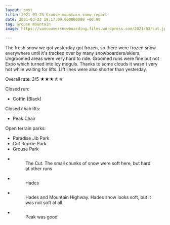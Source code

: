 ```yaml
---
layout: post
title: 2021-03-23 Grouse mountain snow report
date: 2021-03-23 19:17:09.000000000 +00:00
tag: Grouse mountain
image: https://vancouversnowboarding.files.wordpress.com/2021/03/cut.jpg

---
```

<!-- wp:paragraph -->
<p>The fresh snow we got yesterday got frozen, so there were frozen snow everywhere until it's tracked over by many snowboarders/skiers. Ungroomed areas were very hard to ride. Groomed runs were fine but not Expo which turned into icy moguls. Thanks to some clouds it wasn't very hot while waiting for lifts. Lift lines were also shorter than yesterday.</p>
<!-- /wp:paragraph -->

<!-- wp:paragraph -->
<p>Overall rate: 3/5 ★★★☆☆</p>
<!-- /wp:paragraph -->

<!-- wp:paragraph -->
<p>Closed run:</p>
<!-- /wp:paragraph -->

<!-- wp:list -->
<ul><li>Coffin (Black)</li></ul>
<!-- /wp:list -->

<!-- wp:paragraph -->
<p>Closed chairlifts:</p>
<!-- /wp:paragraph -->

<!-- wp:list -->
<ul><li>Peak Chair</li></ul>
<!-- /wp:list -->

<!-- wp:paragraph -->
<p>Open terrain parks:</p>
<!-- /wp:paragraph -->

<!-- wp:list -->
<ul><li>Paradise Jib Park</li><li>Cut Rookie Park</li><li>Grouse Park</li></ul>
<!-- /wp:list -->

<!-- wp:coblocks/gallery-stacked {"align":"wide","captions":true} -->
<div class="wp-block-coblocks-gallery-stacked alignwide"><ul class="coblocks-gallery has-fullwidth-images"><li class="coblocks-gallery--item"><figure class="coblocks-gallery--figure"><img src="https://vancouversnowboarding.files.wordpress.com/2021/03/pxl_20210323_160710255.jpg?w=1024" alt="" data-id="836" data-imglink="" class="wp-image-836 has-shadow-none" /><figcaption class="coblocks-gallery--caption">The Cut. The small chunks of snow were soft here, but hard at other runs</figcaption></figure></li><li class="coblocks-gallery--item"><figure class="coblocks-gallery--figure"><img src="https://vancouversnowboarding.files.wordpress.com/2021/03/pxl_20210323_162251918.jpg?w=1024" alt="" data-id="837" data-imglink="" class="wp-image-837 has-shadow-none" /><figcaption class="coblocks-gallery--caption">Hades</figcaption></figure></li><li class="coblocks-gallery--item"><figure class="coblocks-gallery--figure"><img src="https://vancouversnowboarding.files.wordpress.com/2021/03/pxl_20210323_162300866.jpg?w=1024" alt="" data-id="838" data-imglink="" class="wp-image-838 has-shadow-none" /><figcaption class="coblocks-gallery--caption">Hades and Mountain Highway. Hades snow looks soft, but it was not soft at all.</figcaption></figure></li><li class="coblocks-gallery--item"><figure class="coblocks-gallery--figure"><img src="https://vancouversnowboarding.files.wordpress.com/2021/03/pxl_20210323_163303488.jpg?w=1024" alt="" data-id="839" data-imglink="" class="wp-image-839 has-shadow-none" /><figcaption class="coblocks-gallery--caption">Peak was good</figcaption></figure></li></ul></div>
<!-- /wp:coblocks/gallery-stacked -->
